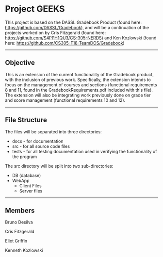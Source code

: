 # Project GEEKS

This project is based on the DASSL Gradebook Product (found here: https://github.com/DASSL/Gradebook), and will be a continuation of the projects worked on by Cris Fitzgerald (found here: https://github.com/S4PPH1QU3/CS-305-NERDS) and Ken Kozlowski (found here: https://github.com/CS305-F18-TeamDOS/Gradebook)  

---

## Objective

This is an extension of the current functionality of the Gradebook product, with the inclusion of previous work.
Specifically, the extension intends to focus on the management of courses and sections (functional requirements 8 and 11, found in the GradebookRequirements.pdf included with this file).
The extension will also be integrating work previously done on grade tier and score management (functional requirements 10 and 12).

---

## File Structure

The files will be separated into three directories:  
* docs - for documentation  
* src - for all source code files
* tests - for all testing documentation used in verifying the functionality of the program

The src directory will be split into two sub-directories:  
* DB (database)  
* WebApp  
  * Client Files  
  * Server files

---  

## Members
Bruno Desilva  

Cris Fitzgerald  

Eliot Griffin  

Kenneth Kozlowski  
